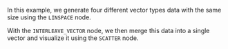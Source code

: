 <!--Add SEO here-->

In this example, we generate four different vector types data with the same size using the `LINSPACE` node.

With the `INTERLEAVE_VECTOR` node, we then merge this data into a single vector and visualize it using the `SCATTER` node.